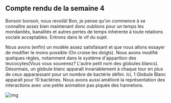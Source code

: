 ## Compte rendu de la semaine 4 ##
  Bonsoir bonsoir, nous revoilà!
  Bon, je pense qu'on commence à se connaître assez bien maintenant donc oublions pour un temps les mondanités, banalités et autres pertes de temps inhérente à toute relations sociale acceptables. Entrons dans le vif du sujet.
  
  Nous avons (enfin) un modèle assez satisfaisant et que nous allons essayer de modifier le moins possible (On croise les doigts). Nous avons modifié quelques règles, notamment dans le système d'apparition des leucocytes(Vous vous souvenez? L'autre petit nom des globules blancs). Désormais, un globule blanc apparaît invariablement à chaque tour en plus de ceux apparaissant pour un nombre de bactérie défini. Ici, 1 Globule Blanc apparaît pour 10 bactéries. Nous avons aussi amélioré la représentation des interactions avec une petite animation pas piquée des hannetons. 
  
  ![img](https://github.com/are00dynamic-2018/PROPAGATION_BACTERIENNE/blob/master/graphs4.png?raw=true)
  
  
